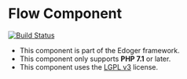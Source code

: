 # Flow Component #

[![Build Status](https://travis-ci.org/edoger/flow.svg?branch=master)](https://travis-ci.org/edoger/flow)

- This component is part of the Edoger framework.
- This component only supports **PHP 7.1** or later.
- This component uses the [LGPL v3](https://www.gnu.org/licenses/lgpl-3.0.en.html) license.
